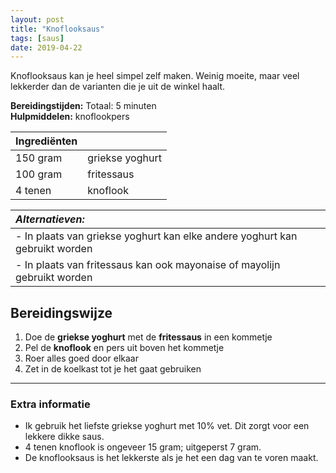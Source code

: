 ```yaml
---
layout: post
title: "Knoflooksaus"
tags: [saus]
date: 2019-04-22
---
```


Knoflooksaus kan je heel simpel zelf maken. Weinig moeite, maar veel lekkerder dan de varianten die je uit  de winkel haalt.

**Bereidingstijden:** Totaal: 5 minuten  
**Hulpmiddelen:** knoflookpers

| Ingrediënten |                 |
|:------------ |:--------------- |
| 150 gram     | griekse yoghurt |
| 100 gram     | fritessaus      |
| 4 tenen      | knoflook        |

| _Alternatieven:_                                                            | 
|:--------------------------------------------------------------------------- |
| - In plaats van griekse yoghurt kan elke andere yoghurt kan gebruikt worden |
| - In plaats van fritessaus kan ook mayonaise of mayolijn gebruikt worden    |

## Bereidingswijze
1. Doe de **griekse yoghurt** met de **fritessaus** in een kommetje
2. Pel de **knoflook** en pers uit boven het kommetje
3. Roer alles goed door elkaar
4. Zet in de koelkast tot je het gaat gebruiken

-----------------------------------------------------------------------
### Extra informatie  
- Ik gebruik het liefste griekse yoghurt met 10% vet. Dit zorgt voor een lekkere dikke saus.
- 4 tenen knoflook is ongeveer 15 gram; uitgeperst 7 gram.
- De knoflooksaus is het lekkerste als je het een dag van te voren maakt.
